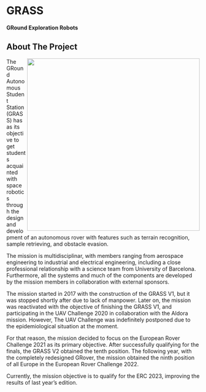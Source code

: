 # GRASS
<b>GRound Exploration Robots</b>

## About The Project
<img align="right" src="https://static.wixstatic.com/media/f3f614_9d95691939054ee9855cd8359ed02fcc~mv2.jpg/v1/fill/w_980,h_912,al_c,q_85,usm_0.66_1.00_0.01,enc_auto/f3f614_9d95691939054ee9855cd8359ed02fcc~mv2.jpg" style="width: 450px">

The GRound Autonomous Student Station (GRASS) has as its objective to get students acquainted with space robotics through the design and development of an autonomous rover with features such as terrain recognition, sample retrieving, and obstacle evasion.

 

The mission is multidisciplinar, with members ranging from aerospace engineering to industrial and electrical engineering, including a close professional relationship with a science team from University of Barcelona. Furthermore, all the systems and much of the components are developed by the mission members in collaboration with external sponsors.

 

The mission started in 2017 with the construction of the GRASS V1, but it was stopped shortly after due to lack of manpower. Later on, the mission was reactivated with the objective of finishing the GRASS V1, and participating in the UAV Challenge 2020 in collaboration with the Aldora mission. However, The UAV Challenge was indefinitely postponed due to the epidemiological situation at the moment.

 

For that reason, the mission decided to focus on the European Rover Challenge 2021 as its primary objective. After successfully qualifying for the finals, the GRASS V2 obtained the tenth position. The following year, with the completely redesigned GRover, the mission obtained the ninth position of all Europe in the European Rover Challenge 2022.

 

Currently, the mission objective is to qualify for the ERC 2023, improving the results of last year’s edition.
